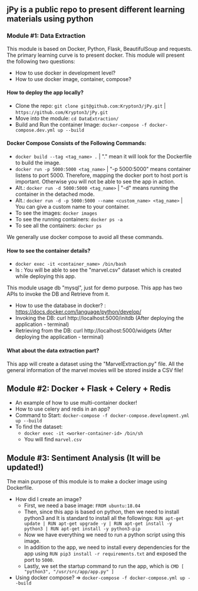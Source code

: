 ## jPy is a public repo to present different learning materials using python

### Module #1: Data Extraction

This module is based on Docker, Python, Flask, BeautifulSoup and requests. The primary learning curve is to present docker. This module will present the following two questions:

- How to use docker in development level?
- How to use docker image, container, compose?

#### How to deploy the app locally?

- Clone the repo: `git clone git@github.com:Krypton3/jPy.git` | `https://github.com/Krypton3/jPy.git`
- Move into the module: `cd DataExtraction/`
- Build and Run the container Image: `docker-compose -f docker-compose.dev.yml up --build`

#### Docker Compose Consists of the Following Commands:
- `docker build --tag <tag_name> .` | "." mean it will look for the Dockerfile to build the image.
- `docker run -p 5000:5000 <tag_name>` | "-p 5000:5000" means container listens to port 5000. Therefore, mapping the docker port to host port is important. Otherwise you will not be able to see the app in action. 
- Alt.: `docker run -d 5000:5000 <tag_name>` | "-d" means running the container in the detached mode. 
- Alt.: `docker run -d -p 5000:5000 --name <custom_name> <tag_name>` | You can give a custom name to your container.
- To see the images: `docker images`
- To see the running containers: `docker ps -a`
- To see all the containers: `docker ps`

We generally use docker compose to avoid all these commands. 

#### How to see the container details?
- `docker exec -it <container_name> /bin/bash`
- ls : You will be able to see the "marvel.csv" dataset which is created while deploying this app.

This module usage db "mysql", just for demo purpose. This app has two APIs to invoke the DB and Retrieve from it.
- How to use the database in docker? : https://docs.docker.com/language/python/develop/
- Invoking the DB: curl http://localhost:5000/initdb (After deploying the application - terminal)
- Retrieving from the DB: curl http://localhost:5000/widgets (After deploying the application - terminal)

#### What about the data extraction part?
This app will create a dataset using the "MarvelExtraction.py" file. All the general information of the marvel movies will be stored inside a CSV file! 

## Module #2: Docker + Flask + Celery + Redis

- An example of how to use multi-container docker!
- How to use celery and redis in an app?
- Command to Start: `docker-compose -f docker-compose.development.yml up --build`
- To find the dataset:
    - `docker exec -it <worker-container-id> /bin/sh`
    - You will find `marvel.csv`

## Module #3: Sentiment Analysis (It will be updated!)

The main purpose of this module is to make a docker image using Dockerfile. 

- How did I create an image?    
    - First, we need a base image: `FROM ubuntu:18.04`
    - Then, since this app is based on python, then we need to install python3 and It is standard to install all the followings: `RUN apt-get update | RUN apt-get upgrade -y | RUN apt-get install -y python3 | RUN apt-get install -y python3-pip`
    - Now we have everything we need to run a python script using this image. 
    - In addition to the app, we need to install every dependencies for the app using `RUN pip3 install -r requirements.txt` and exposed the port to `5000`.
    - Lastly, we set the startup command to run the app, which is `CMD [ "python3", "/usr/src/app/app.py" ]`
- Using docker compose? => `docker-compose -f docker-compose.yml up --build`